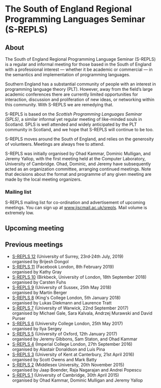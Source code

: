 # The South of England Regional Programming Languages Seminar (S-REPLS)

## About

The South of England Regional Programming Language Seminar (S-REPLS) is a
regular and informal meeting for those based in the South of England with a
professional interest &mdash; whether it be academic or commercial &mdash; in
the semantics and implementation of programming languages.

Southern England has a substantial community of people with an interest in
programming language theory (PLT).  However, away from the field’s large
academic conferences there are currently limited opportunities for interaction,
discussion and proliferation of new ideas, or networking within this community.
With S-REPLS we are remedying that.

S-REPLS is based on the *Scottish Programming Languages Seminar (SPLS)*, a
similar informal yet regular meeting of like-minded souls in Scotland.  SPLS is
well attended and widely anticipated by the PLT community in Scotland, and we
hope that S-REPLS will continue to be too.

S-REPLS moves around the South of England, and relies on the generosity of
volunteers.  Meetings are always free to attend.

S-REPLS was initially organised by Ohad Kammar, Dominic Mulligan, and Jeremy
Yallop, with the first meeting held at the Computer Laboratory, University of
Cambridge.  Ohad, Dominic, and Jeremy have subsequently acted as an organization
committee, arranging continued meetings.  Note that decisions about the format
and programme of any given meeting are made by the local meeting organizers.

### Mailing list

S-REPLS mailing list for co-ordination and advertisement of upcoming meetings.
You can sign up at www.jiscmail.ac.uk/srepls.  Mail volume is extremely low.

## Upcoming meeting

## Previous meetings

* [S-REPLS 12](https://cw-srepls-19.github.io/)
  (University of Surrey, 23rd‐24th July, 2019)  
  organised by Brijesh Dongol
* [S-REPLS 11](https://sreplsevent2019.splashthat.com)
  (Facebook London, 8th February 2019)  
  organised by Kathy Gray
* [S-REPLS 10](http://www.dcs.bbk.ac.uk/~carsten/srepls10/)
  (Birkbeck, University of London, 18th September 2018)  
  organised by Carsten Fuhs
* [S-REPLS 9](http://users.sussex.ac.uk/~mfb21/srepls9/)
  (University of Sussex, 25th May 2018)  
  organised by Martin Berger
* [S-REPLS 8](http://soft-dev.org/events/srepls8/)
  (King's College London, 5th January 2018)  
  organised by Lukas Diekmann and Laurence Tratt
* [S-REPLS 7](https://warwick.ac.uk/fac/sci/dcs/events/srepls7/)
  (University of Warwick, 22nd September 2017)  
  organised by Michael Gale, Sara Kalvala, Andrzej Murawski and David Purser
* [S-REPLS 6](http://srepls6.cs.ucl.ac.uk/)
  (University College London, 25th May 2017)  
  organised by Ilya Sergey
* [S-REPLS 5](https://www.cs.ox.ac.uk/people/ohad.kammar/s-repls-5/)
  (University of Oxford, 12th January 2017)  
  organised by Jeremy Gibbons, Sam Staton, and Ohad Kammar
* [S-REPLS 4](http://srepls4.doc.ic.ac.uk/)
  (Imperial College London, 27th September 2016)  
  organised by Alastair Donaldson and Luís Pina
* [S-REPLS 3](https://www.cs.kent.ac.uk/events/s-repls3/)
  (University of Kent at Canterbury, 21st April 2016)  
  organised by Scott Owens and Mark Batty
* [S-REPLS 2](http://www.cs.mdx.ac.uk/foundations/s-repls-2/)
  (Middlesex University, 20th November 2015)  
  organised by Jaap Boender, Raja Nagarajan and Andrei Popescu
* [S-REPLS 1](http://web.archive.org/web/20160315095858/http://dominic-mulligan.co.uk/?page_id=195)
  (University of Cambridge, 30th April 2015)  
  organised by Ohad Kammar, Dominic Mulligan and Jeremy Yallop

